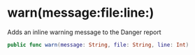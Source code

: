 # warn(message:file:line:)

Adds an inline warning message to the Danger report

``` swift
public func warn(message: String, file: String, line: Int)
```
